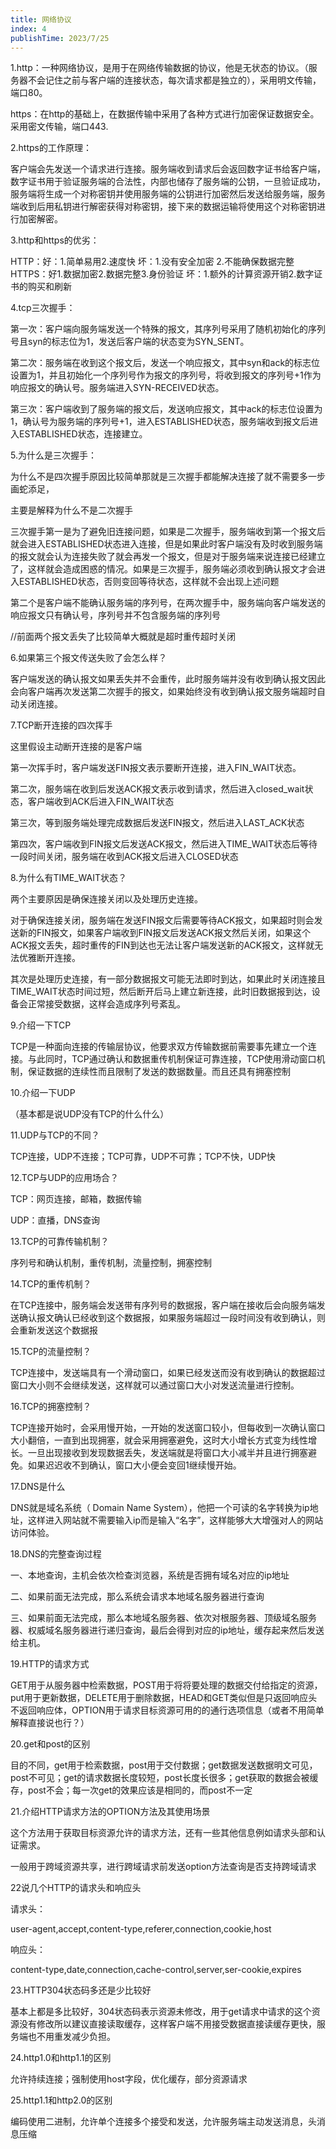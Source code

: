 ```yaml
---
title: 网络协议
index: 4
publishTime: 2023/7/25
---
```




1.http：一种网络协议，是用于在网络传输数据的协议，他是无状态的协议。（服务器不会记住之前与客户端的连接状态，每次请求都是独立的），采用明文传输，端口80。

https：在http的基础上，在数据传输中采用了各种方式进行加密保证数据安全。采用密文传输，端口443.



2.https的工作原理：

客户端会先发送一个请求进行连接。服务端收到请求后会返回数字证书给客户端，数字证书用于验证服务端的合法性，内部也储存了服务端的公钥，一旦验证成功，服务端将生成一个对称密钥并使用服务端的公钥进行加密然后发送给服务端，服务端收到后用私钥进行解密获得对称密钥，接下来的数据运输将使用这个对称密钥进行加密解密。



3.http和https的优劣：

HTTP：好：1.简单易用2.速度快 坏：1.没有安全加密 2.不能确保数据完整 HTTPS：好1.数据加密2.数据完整3.身份验证 坏：1.额外的计算资源开销2.数字证书的购买和刷新



4.tcp三次握手：

第一次：客户端向服务端发送一个特殊的报文，其序列号采用了随机初始化的序列号且syn的标志位为1，发送后客户端的状态变为SYN_SENT。

第二次：服务端在收到这个报文后，发送一个响应报文，其中syn和ack的标志位设置为1，并且初始化一个序列号作为报文的序列号，将收到报文的序列号+1作为响应报文的确认号。服务端进入SYN-RECEIVED状态。

第三次：客户端收到了服务端的报文后，发送响应报文，其中ack的标志位设置为1，确认号为服务端的序列号+1，进入ESTABLISHED状态，服务端收到报文后进入ESTABLISHED状态，连接建立。



5.为什么是三次握手：

为什么不是四次握手原因比较简单那就是三次握手都能解决连接了就不需要多一步画蛇添足，

主要是解释为什么不是二次握手

三次握手第一是为了避免旧连接问题，如果是二次握手，服务端收到第一个报文后就会进入ESTABLISHED状态进入连接，但是如果此时客户端没有及时收到服务端的报文就会认为连接失败了就会再发一个报文，但是对于服务端来说连接已经建立了，这样就会造成困惑的情况。如果是三次握手，服务端必须收到确认报文才会进入ESTABLISHED状态，否则变回等待状态，这样就不会出现上述问题

第二个是客户端不能确认服务端的序列号，在两次握手中，服务端向客户端发送的响应报文只有确认号，序列号并不包含服务端的序列号



//前面两个报文丢失了比较简单大概就是超时重传超时关闭

6.如果第三个报文传送失败了会怎么样？

客户端发送的确认报文如果丢失并不会重传，此时服务端并没有收到确认报文因此会向客户端再次发送第二次握手的报文，如果始终没有收到确认报文服务端超时自动关闭连接。



7.TCP断开连接的四次挥手

这里假设主动断开连接的是客户端

第一次挥手时，客户端发送FIN报文表示要断开连接，进入FIN_WAIT状态。

第二次，服务端在收到后发送ACK报文表示收到请求，然后进入closed_wait状态，客户端收到ACK后进入FIN_WAIT状态

第三次，等到服务端处理完成数据后发送FIN报文，然后进入LAST_ACK状态

第四次，客户端收到FIN报文后发送ACK报文，然后进入TIME_WAIT状态后等待一段时间关闭，服务端在收到ACK报文后进入CLOSED状态



8.为什么有TIME_WAIT状态？

两个主要原因是确保连接关闭以及处理历史连接。

对于确保连接关闭，服务端在发送FIN报文后需要等待ACK报文，如果超时则会发送新的FIN报文，如果客户端收到FIN报文后发送ACK报文然后关闭，如果这个ACK报文丢失，超时重传的FIN到达也无法让客户端发送新的ACK报文，这样就无法优雅断开连接。

其次是处理历史连接，有一部分数据报文可能无法即时到达，如果此时关闭连接且TIME_WAIT状态时间过短，然后断开后马上建立新连接，此时旧数据报到达，设备会正常接受数据，这样会造成序列号紊乱。



9.介绍一下TCP

TCP是一种面向连接的传输层协议，他要求双方传输数据前需要事先建立一个连接。与此同时，TCP通过确认和数据重传机制保证可靠连接，TCP使用滑动窗口机制，保证数据的连续性而且限制了发送的数据数量。而且还具有拥塞控制



10.介绍一下UDP

（基本都是说UDP没有TCP的什么什么）



11.UDP与TCP的不同？

TCP连接，UDP不连接；TCP可靠，UDP不可靠；TCP不快，UDP快



12.TCP与UDP的应用场合？

TCP：网页连接，邮箱，数据传输

UDP：直播，DNS查询



13.TCP的可靠传输机制？

序列号和确认机制，重传机制，流量控制，拥塞控制



14.TCP的重传机制？

在TCP连接中，服务端会发送带有序列号的数据报，客户端在接收后会向服务端发送确认报文确认已经收到这个数据报，如果服务端超过一段时间没有收到确认，则会重新发送这个数据报



15.TCP的流量控制？

TCP连接中，发送端具有一个滑动窗口，如果已经发送而没有收到确认的数据超过窗口大小则不会继续发送，这样就可以通过窗口大小对发送流量进行控制。



16.TCP的拥塞控制？

TCP连接开始时，会采用慢开始，一开始的发送窗口较小，但每收到一次确认窗口大小翻倍，一直到出现拥塞，就会采用拥塞避免，这时大小增长方式变为线性增长。一旦出现接收到发现数据丢失，发送端就是将窗口大小减半并且进行拥塞避免。如果迟迟收不到确认，窗口大小便会变回1继续慢开始。



17.DNS是什么

DNS就是域名系统（ Domain Name System），他把一个可读的名字转换为ip地址，这样进入网站就不需要输入ip而是输入“名字”，这样能够大大增强对人的网站访问体验。



18.DNS的完整查询过程

一、本地查询，主机会依次检查浏览器，系统是否拥有域名对应的ip地址

二、如果前面无法完成，那么系统会请求本地域名服务器进行查询

三、如果前面无法完成，那么本地域名服务器、依次对根服务器、顶级域名服务器、权威域名服务器进行递归查询，最后会得到对应的ip地址，缓存起来然后发送给主机。



19.HTTP的请求方式

GET用于从服务器中检索数据，POST用于将将要处理的数据交付给指定的资源，put用于更新数据，DELETE用于删除数据，HEAD和GET类似但是只返回响应头不返回响应体，OPTION用于请求目标资源可用的的通行选项信息（或者不用简单解释直接说也行？）



20.get和post的区别

目的不同，get用于检索数据，post用于交付数据；get数据发送数据明文可见，post不可见；get的请求数据长度较短，post长度长很多；get获取的数据会被缓存，post不会；每一次get的效果应该是相同的，而post不一定



21.介绍HTTP请求方法的OPTION方法及其使用场景

这个方法用于获取目标资源允许的请求方法，还有一些其他信息例如请求头部和认证需求。

一般用于跨域资源共享，进行跨域请求前发送option方法查询是否支持跨域请求



22说几个HTTP的请求头和响应头

请求头：

user-agent,accept,content-type,referer,connection,cookie,host

响应头：

content-type,date,connection,cache-control,server,ser-cookie,expires



23.HTTP304状态码多还是少比较好

基本上都是多比较好，304状态码表示资源未修改，用于get请求中请求的这个资源没有修改所以建议直接读取缓存，这样客户端不用接受数据直接读缓存更快，服务端也不用重发减少负担。



24.http1.0和http1.1的区别

允许持续连接；强制使用host字段，优化缓存，部分资源请求



25.http1.1和http2.0的区别

编码使用二进制，允许单个连接多个接受和发送，允许服务端主动发送消息，头消息压缩
